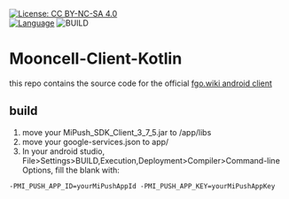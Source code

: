 [![License: CC BY-NC-SA 4.0](https://licensebuttons.net/l/by-nc-sa/4.0/80x15.png)](https://creativecommons.org/licenses/by-nc-sa/4.0/)  
[![Language](https://img.shields.io/badge/language-kotlin-orange.svg)](https://kotlinlang.org/)
![BUILD](https://github.com/StarHeartHunt/Mooncell-Client-Kotlin/workflows/BUILD/badge.svg)
# Mooncell-Client-Kotlin
this repo contains the source code for the official [fgo.wiki android client](https://fgo.wiki/w/Mooncell:Appclient)
## build
1. move your MiPush_SDK_Client_3_7_5.jar to /app/libs
2. move your google-services.json to app/
3. In your android studio, File>Settings>BUILD,Execution,Deployment>Compiler>Command-line Options, fill the blank with:
<pre><code>-PMI_PUSH_APP_ID=yourMiPushAppId -PMI_PUSH_APP_KEY=yourMiPushAppKey</pre></code>
